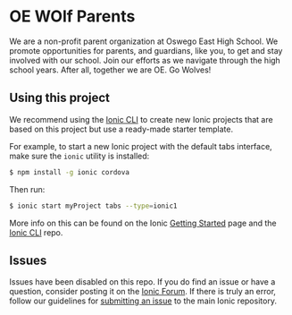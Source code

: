 OE WOlf Parents
==============

We are a non-profit parent organization at Oswego East High School.  We promote opportunities for parents, and guardians, like you, to get and stay involved with our school.  Join our efforts as we navigate through the high school years.  After all, together we are OE.  Go Wolves!

## Using this project

We recommend using the [Ionic CLI](https://github.com/ionic-team/ionic-cli) to create new Ionic projects that are based on this project but use a ready-made starter template.

For example, to start a new Ionic project with the default tabs interface, make sure the `ionic` utility is installed:

```bash
$ npm install -g ionic cordova
```

Then run:

```bash
$ ionic start myProject tabs --type=ionic1
```

More info on this can be found on the Ionic [Getting Started](https://ionicframework.com/getting-started) page and the [Ionic CLI](https://github.com/ionic-team/ionic-cli) repo.

## Issues

Issues have been disabled on this repo. If you do find an issue or have a question, consider posting it on the [Ionic Forum](https://forum.ionicframework.com/). If there is truly an error, follow our guidelines for [submitting an issue](https://ionicframework.com/submit-issue/) to the main Ionic repository.

